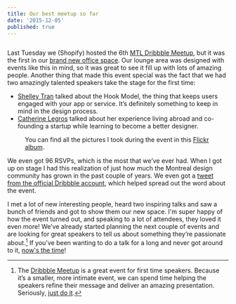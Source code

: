 ```yaml
---
title: Our best meetup so far
date: '2015-12-05'
published: true
---
```


<figure class="figure--flush">
  <img src="/assets/articles/our-best-meetup-so-far/meetup-banner.jpg" alt="">
</figure>

Last Tuesday we (Shopify) hosted the 6th [MTL Dribbble Meetup][meetup], but it was the first in our [brand new office space](https://www.flickr.com/photos/44922604@N03/albums/72157661314603955). Our lounge area was designed with events like this in mind, so it was great to see it fill up with lots of amazing people. Another thing that made this event special was the fact that we had two amazingly talented speakers take the stage for the first time:

- [Shelley Tran](https://twitter.com/ShelleyTran) talked about the Hook Model, the thing that keeps users engaged with your app or service. It’s definitely something to keep in mind in the design process.
- [Catherine Legros](https://twitter.com/catherinelegrs) talked about her experience living abroad and co-founding a startup while learning to become a better designer.

<figure class="figure--extend-right">
  <img src="/assets/articles/our-best-meetup-so-far/dribbble-meetup-photo-collage.jpg" alt="">
  <figcaption>You can find all the pictures I took during the event in this <a href="https://www.flickr.com/photos/44922604@N03/albums/72157661485084670">Flickr album</a>.</figcaption>
</figure>

We even got 96 RSVPs, which is the most that we’ve ever had. When I got up on stage I had this realization of just how much the Montreal design community has grown in the past couple of years. We even got a [tweet from the official Dribbble account](https://twitter.com/dribbble/status/671765224165261312), which helped spread out the word about the event.

I met a lot of new interesting people, heard two inspiring talks and saw a bunch of friends and got to show them our new space. I'm super happy of how the event turned out, and speaking to a lot of attendees, they loved it even more! We’ve already started planning the next couple of events and are looking for great speakers to tell us about something they’re passionate about.[^1] If you've been wanting to do a talk for a long and never got around to it, [now's the time](mailto:kevin@kevinclark.ca)!

[^1]: The [Dribbble Meetup][meetup] is a great event for first time speakers. Because it’s a smaller, more intimate event, we can spend time helping the speakers refine their message and deliver an amazing presentation. Seriously, [just do it](mailto:kevin@kevinclark.ca).

[meetup]: http://mtldribbblemeetup.com
